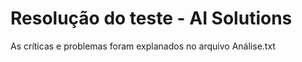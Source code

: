 # Resolução do teste - AI Solutions

As críticas e problemas foram explanados no arquivo Análise.txt
